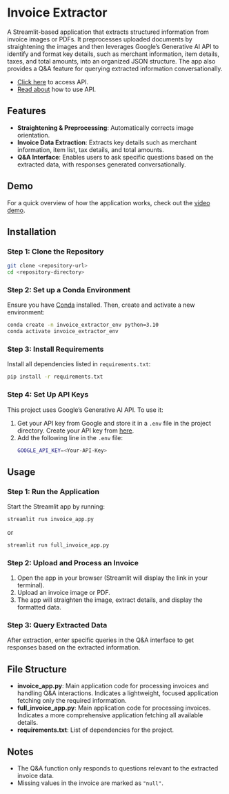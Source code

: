 
# Invoice Extractor

A Streamlit-based application that extracts structured information from invoice images or PDFs. It preprocesses uploaded documents by straightening the images and then leverages Google’s Generative AI API to identify and format key details, such as merchant information, item details, taxes, and total amounts, into an organized JSON structure. The app also provides a Q&A feature for querying extracted information conversationally.

- [Click here](https://invoice-extractor-api.onrender.com) to access API.
- [Read about](/Invoice%20Extractor%20API/README.md) how to use API.

## Features
- **Straightening & Preprocessing**: Automatically corrects image orientation.
- **Invoice Data Extraction**: Extracts key details such as merchant information, item list, tax details, and total amounts.
- **Q&A Interface**: Enables users to ask specific questions based on the extracted data, with responses generated conversationally.

## Demo

For a quick overview of how the application works, check out the [video demo](https://drive.google.com/file/d/18ZAj3EQ1Q5HzYqgdH-pKf3qRudWSS0a3/view?usp=drive_link).

## Installation

### Step 1: Clone the Repository
```bash
git clone <repository-url>
cd <repository-directory>
```

### Step 2: Set up a Conda Environment
Ensure you have [Conda](https://docs.conda.io/projects/conda/en/latest/user-guide/install/index.html) installed. Then, create and activate a new environment:

```bash
conda create -n invoice_extractor_env python=3.10
conda activate invoice_extractor_env
```

### Step 3: Install Requirements
Install all dependencies listed in `requirements.txt`:

```bash
pip install -r requirements.txt
```

### Step 4: Set Up API Keys
This project uses Google’s Generative AI API. To use it:
1. Get your API key from Google and store it in a `.env` file in the project directory.
    Create your API key from [here](https://aistudio.google.com/app/apikey).
2. Add the following line in the `.env` file:
    ```bash
    GOOGLE_API_KEY=<Your-API-Key>
    ```

## Usage

### Step 1: Run the Application
Start the Streamlit app by running:

```bash
streamlit run invoice_app.py
```

or 

```bash
streamlit run full_invoice_app.py
```

### Step 2: Upload and Process an Invoice
1. Open the app in your browser (Streamlit will display the link in your terminal).
2. Upload an invoice image or PDF.
3. The app will straighten the image, extract details, and display the formatted data.

### Step 3: Query Extracted Data
After extraction, enter specific queries in the Q&A interface to get responses based on the extracted information.

## File Structure
- **invoice_app.py**: Main application code for processing invoices and handling Q&A interactions. Indicates a lightweight, focused application fetching only the required information.
- **full_invoice_app.py**: Main application code for processing invoices. Indicates a more comprehensive application fetching all available details.
- **requirements.txt**: List of dependencies for the project.

## Notes
- The Q&A function only responds to questions relevant to the extracted invoice data.
- Missing values in the invoice are marked as `"null"`.
